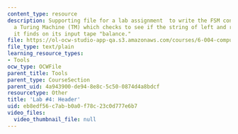 ```yaml
---
content_type: resource
description: Supporting file for a lab assignment  to write the FSM controller for
  a Turing Machine (TM) which checks to see if the string of left and right parentheses
  it finds on its input tape "balance."
file: https://ol-ocw-studio-app-qa.s3.amazonaws.com/courses/6-004-computation-structures-spring-2009/eb8edf56c7abb0a0f78c23c0d777e6b7_lab4header.txt
file_type: text/plain
learning_resource_types:
- Tools
ocw_type: OCWFile
parent_title: Tools
parent_type: CourseSection
parent_uid: 4a943900-de94-8e8c-5c50-0874d4a8bdcf
resourcetype: Other
title: 'Lab #4: Header'
uid: eb8edf56-c7ab-b0a0-f78c-23c0d777e6b7
video_files:
  video_thumbnail_file: null
---
```

